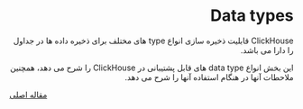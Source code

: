 <a name="data_types"></a>

<div dir="rtl" markdown="1">

# Data types

ClickHouse قابلیت ذخیره سازی انواع type های مختلف برای ذخیره داده ها در جداول را دارا می باشد.

این بخش انواع data type های قابل پشتیبانی در ClickHouse را شرح می دهد، همچنین ملاحطات آنها در هنگام استفاده آنها را شرح می دهد.

</div>

[مقاله اصلی](https://clickhouse.yandex/docs/fa/data_types/) <!--hide-->
